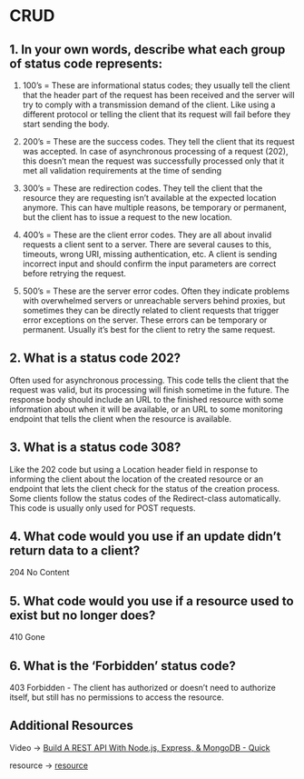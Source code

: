 # CRUD

## 1. In your own words, describe what each group of status code represents:

1. 100’s = These are informational status codes; they usually tell the client that the header part of the request has been received and the server will try to comply with a transmission demand of the client. Like using a different protocol or telling the client that its request will fail before they start sending the body.

2. 200’s = These are the success codes. They tell the client that its request was accepted. In case of asynchronous processing of a request (202), this doesn’t mean the request was successfully processed only that it met all validation requirements at the time of sending

3. 300’s = These are redirection codes. They tell the client that the resource they are requesting isn’t available at the expected location anymore. This can have multiple reasons, be temporary or permanent, but the client has to issue a request to the new location.


4. 400’s = These are the client error codes. They are all about invalid requests a client sent to a server. There are several causes to this, timeouts, wrong URI, missing authentication, etc. A client is sending incorrect input and should confirm the input parameters are correct before retrying the request.



5. 500’s = These are the server error codes. Often they indicate problems with overwhelmed servers or unreachable servers behind proxies, but sometimes they can be directly related to client requests that trigger error exceptions on the server. These errors can be temporary or permanent. Usually it’s best for the client to retry the same request.


## 2. What is a status code 202?

Often used for asynchronous processing. This code tells the client that the request was valid, but its processing will finish sometime in the future. The response body should include an URL to the finished resource with some information about when it will be available, or an URL to some monitoring endpoint that tells the client when the resource is available.


## 3. What is a status code 308?

Like the 202 code but using a Location header field in response to informing the client about the location of the created resource or an endpoint that lets the client check for the status of the creation process. Some clients follow the status codes of the Redirect-class automatically. This code is usually only used for POST requests.

## 4. What code would you use if an update didn’t return data to a client?

204 No Content

## 5. What code would you use if a resource used to exist but no longer does?

410 Gone

## 6. What is the ‘Forbidden’ status code?

403 Forbidden - The client has authorized or doesn’t need to authorize itself, but still has no permissions to access the resource.

## Additional Resources

Video -> [Build A REST API With Node.js, Express, & MongoDB - Quick ](https://www.youtube.com/watch?v=fgTGADljAeg)

resource -> [resource](https://www.moesif.com/blog/technical/api-design/Which-HTTP-Status-Code-To-Use-For-Every-CRUD-App/)